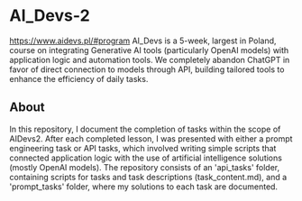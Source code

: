 # AI_Devs-2
https://www.aidevs.pl/#program
AI_Devs is a 5-week, largest in Poland, course on integrating Generative AI tools (particularly OpenAI models) with application logic and automation tools. We completely abandon ChatGPT in favor of direct connection to models through API, building tailored tools to enhance the efficiency of daily tasks.
## About
In this repository, I document the completion of tasks within the scope of AIDevs2. After each completed lesson, I was presented with either a prompt engineering task or API tasks, which involved writing simple scripts that connected application logic with the use of artificial intelligence solutions (mostly OpenAI models). The repository consists of an 'api_tasks' folder, containing scripts for tasks and task descriptions (task_content.md), and a 'prompt_tasks' folder, where my solutions to each task are documented.
